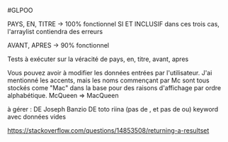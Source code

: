#GLPOO

PAYS, EN, TITRE -> 100% fonctionnel
SI ET INCLUSIF dans ces trois cas, l'arraylist contiendra des erreurs

AVANT, APRES -> 90% fonctionnel

Tests à exécuter sur la véracité de pays, en, titre, avant, apres

Vous pouvez avoir à modifier les données entrées par l'utilisateur. J'ai mentionné les accents, mais les noms commençant par Mc sont tous stockés come "Mac" dans la base pour des raisons d'affichage par ordre alphabétique. McQueen => MacQueen

à gérer :
DE Joseph Banzio DE toto riina (pas de , et pas de ou)
keyword avec données vides 

https://stackoverflow.com/questions/14853508/returning-a-resultset